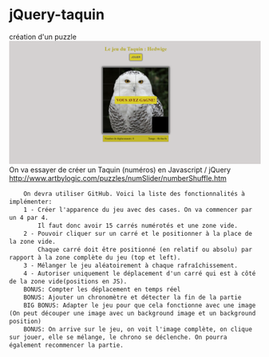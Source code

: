 # jQuery-taquin
création d'un puzzle
![taquin](/maquette-taquin.png)
On va essayer de créer un Taquin (numéros) en Javascript / jQuery
        http://www.artbylogic.com/puzzles/numSlider/numberShuffle.htm

        
        On devra utiliser GitHub. Voici la liste des fonctionnalités à implémenter:
        1 - Créer l'apparence du jeu avec des cases. On va commencer par un 4 par 4.
            Il faut donc avoir 15 carrés numérotés et une zone vide.
        2 - Pouvoir cliquer sur un carré et le positionner à la place de la zone vide.
            Chaque carré doit être positionné (en relatif ou absolu) par rapport à la zone complète du jeu (top et left).
        3 - Mélanger le jeu aléatoirement à chaque rafraîchissement.
        4 - Autoriser uniquement le déplacement d'un carré qui est à côté de la zone vide(positions en JS).
        BONUS: Compter les déplacement en temps réel
        BONUS: Ajouter un chronomètre et détecter la fin de la partie
        BIG BONUS: Adapter le jeu pour que cela fonctionne avec une image (On peut découper une image avec un background image et un background position)
        BONUS: On arrive sur le jeu, on voit l'image complète, on clique sur jouer, elle se mélange, le chrono se déclenche. On pourra également recommencer la partie.
        
